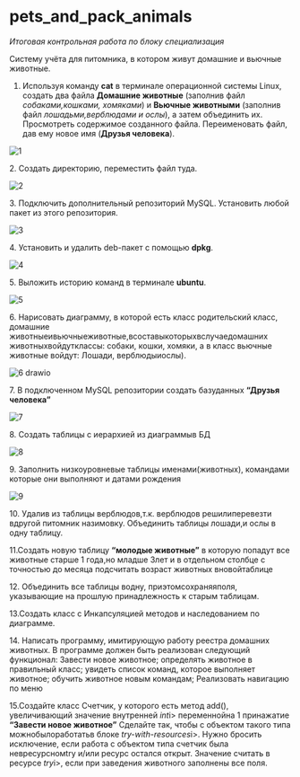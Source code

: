 # pets_and_pack_animals
<i>Итоговая контрольная работа по блоку специализация</i> <p>
Систему учёта для питомника, в котором живут домашние и вьючные животные.</p><p></p><p>
 1. Используя команду <b>cat</b> в терминале операционной системы Linux, создать
 два файла <b>Домашние животные</b> (заполнив файл <i>собаками,кошками,
 хомяками</i>) и <b>Вьючные животными</b> (заполнив файл <i>лошадьми,верблюдами и
 ослы</i>), а затем объединить их. Просмотреть содержимое созданного файла.
 Переименовать файл, дав ему новое имя (<b>Друзья человека</b>).</p><p>
 
![1](https://github.com/user-attachments/assets/5dd430d4-77b3-4d5e-aee0-6d088080dd50)
<p> 2. Создать директорию, переместить файл туда.</p><p>
 
![2](https://github.com/user-attachments/assets/619788b1-ec13-4fb9-a139-a3cb076bfbb1)
<p> 3. Подключить дополнительный репозиторий MySQL. Установить любой пакет
 из этого репозитория.</p><p>
 
 ![3](https://github.com/user-attachments/assets/d12dc2dd-796e-4dda-b7d7-92f5fa6148d8)
<p> 4. Установить и удалить deb-пакет с помощью <b>dpkg</b>.</p><p>

 ![4](https://github.com/user-attachments/assets/15c0505e-dbee-4938-adb5-56a2dbd4e767)
<p> 5. Выложить историю команд в терминале <b>ubuntu</b>.</p><p>

 ![5](https://github.com/user-attachments/assets/3673f1a8-b02a-4613-a789-19a76c7b3244)
 <p> 6. Нарисовать диаграмму, в которой есть класс родительский класс, домашние
 животныеивьючныеживотные,всоставыкоторыхвслучаедомашних
 животныхвойдутклассы: собаки, кошки, хомяки, а в класс вьючные животные
 войдут: Лошади, верблюдыиослы).</p><p>

![6 drawio](https://github.com/user-attachments/assets/174251f8-13eb-4a90-86fe-19b47fe554ee)
<p> 7. В подключенном MySQL репозитории создать базуданных <b>“Друзья человека”</b></p><p>
 
 ![7](https://github.com/user-attachments/assets/6afa344a-92ad-4d7a-8900-176aec2a6a55)
<p> 8. Создать таблицы с иерархией из диаграммыв БД</p><p>

 ![8](https://github.com/user-attachments/assets/40fdbb40-e5f7-41d5-86a9-3f154e7e05fd)
<p>  9. Заполнить низкоуровневые таблицы именами(животных), командами
 которые они выполняют и датами рождения</p><p>

 ![9](https://github.com/user-attachments/assets/700ad218-b499-4393-b6c6-e43ec8509fdf)
<p> 10. Удалив из таблицы верблюдов,т.к. верблюдов решилиперевезти вдругой
 питомник назимовку. Объединить таблицы лошади,и ослы в одну таблицу.

 
<p> 11.Создать новую таблицу <b>“молодые животные”</b> в которую попадут все
 животные старше 1 года,но младше 3лет и в отдельном столбце с точностью
 до месяца подсчитать возраст животных вновойтаблице</p><p>

  
<p> 12. Объединить все таблицы водну, приэтомсохраняяполя, указывающие на
 прошлую принадлежность к старым таблицам.</p><p>

  
<p> 13.Создать класс с Инкапсуляцией методов и наследованием по диаграмме.</p><p>

 
<p> 14. Написать программу, имитирующую работу реестра домашних животных.
 В программе должен быть реализован следующий функционал: Завести новое животное; 
 определять животное в правильный класс; увидеть список команд, которое выполняет животное;
 обучить животное новым командам; Реализовать навигацию по меню</p><p>

  
<p> 15.Создайте класс Счетчик, у которого есть метод add(), увеличивающий
 значение внутренней <i>int</i>i> переменнойна 1 принажатие <b>“Завести новое
 животное”</b> Сделайте так, чтобы с объектом такого типа можнобылоработатьв
 блоке <i>try-with-resources</i>i>. Нужно бросить исключение, если работа с объектом
 типа счетчик была невресурсномtry и/или ресурс остался открыт. Значение
 считать в ресурсе <i>try</i>i>, если при заведения животного заполнены все поля.</p>

 
